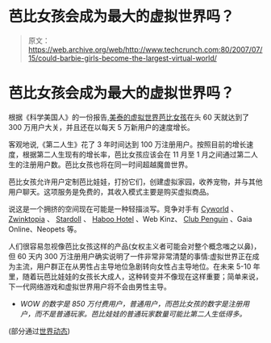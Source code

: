 # 芭比女孩会成为最大的虚拟世界吗？

> 原文：<https://web.archive.org/web/http://www.techcrunch.com:80/2007/07/15/could-barbie-girls-become-the-largest-virtual-world/>

# 芭比女孩会成为最大的虚拟世界吗？

根据《科学美国人》的一份报告[,美泰的虚拟世界](https://web.archive.org/web/20220925222248/http://blog.sciam.com/index.php?title=guess_who_just_launched_the_fastest_grow&more=1&c=1&tb=1&pb=1)[芭比女孩](https://web.archive.org/web/20220925222248/http://www.barbiegirls.com/home.html)在头 60 天就达到了 300 万用户大关，并且还在以每天 5 万新用户的速度增长。

客观地说,《第二人生》花了 3 年时间达到 100 万注册用户。按照目前的增长速度，根据第二人生现有的增长率，芭比女孩应该会在 11 月至 1 月之间通过第二人生的注册用户数。芭比女孩也将在同一时间超越魔兽世界。

芭比女孩允许用户定制芭比娃娃，打扮它们，创建虚拟家园，收养宠物，并与其他用户聊天。这项服务是免费的，其收入模式主要是购买虚拟商品。

说这是一个拥挤的空间现在可能是一种轻描淡写。竞争对手有 [Cyworld](https://web.archive.org/web/20220925222248/http://www.beta.techcrunch.com/tag/cyworld) 、 [Zwinktopia](https://web.archive.org/web/20220925222248/http://www.beta.techcrunch.com/tag/Zwinktopia) 、 [Stardoll](https://web.archive.org/web/20220925222248/http://www.beta.techcrunch.com/tag/stardoll) 、 [Haboo Hotel](https://web.archive.org/web/20220925222248/http://www.beta.techcrunch.com/tag/habbo-hotel) 、Web Kinz、 [Club Penguin](https://web.archive.org/web/20220925222248/http://www.beta.techcrunch.com/tag/clubpenguin/) 、Gaia Online、Neopets 等。

人们很容易忽视像芭比女孩这样的产品(女权主义者可能会对整个概念嗤之以鼻)，但 60 天内 300 万注册用户确实说明了一件非常非常清楚的事情:虚拟世界正在成为主流，用户群正在从男性占主导地位急剧转向女性占主导地位。在未来 5-10 年里，随着玩芭比娃娃的女孩长大成人，这种转变并不像现在这样重要；简单来说，下一代网络游戏和虚拟世界用户将不会由男性主导。

* *WOW 的数字是 850 万付费用户，普通用户，而芭比女孩的数字是注册用户，而不是普通玩家。芭比娃娃的普通玩家数量可能比第二人生低得多。*

(部分通过[世界动态](https://web.archive.org/web/20220925222248/http://www.worldsinmotion.biz/2007/07/mattels_barbie_girls_gains_3_m.php))
